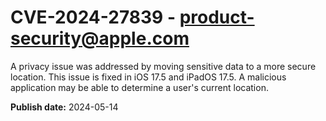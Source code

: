 # CVE-2024-27839 - product-security@apple.com

A privacy issue was addressed by moving sensitive data to a more secure location. This issue is fixed in iOS 17.5 and iPadOS 17.5. A malicious application may be able to determine a user's current location.

**Publish date:** 2024-05-14
